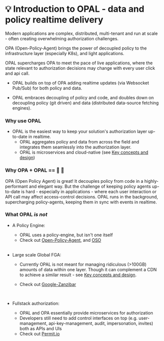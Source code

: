 # <a name="intro"></a>💡 Introduction to OPAL - data and policy realtime delivery
Modern applications are complex, distributed, multi-tenant and run at scale - often creating overwhelming authorization challenges. 

OPA (Open-Policy-Agent) brings the power of decoupled policy to the infrastructure layer (especially K8s), and light applications. 

OPAL supercharges OPA to meet the pace of live applications, where the state relevant to authorization decisions may change with every user click and api call.

- OPAL builds on top of OPA adding realtime updates (via Websocket Pub/Sub) for both policy and data.

- OPAL embraces decoupling of policy and code, and doubles down on decoupling policy (git driven) and data (distributed data-source fetching engines).

### <a name="why-use-opal"></a> Why use OPAL
- OPAL is the easiest way to keep your solution's authorization layer up-to-date in realtime.
    - OPAL aggregates policy and data from across the field and integrates them seamlessly into the authorization layer. 
    - OPAL is microservices and cloud-native (see [Key concepts and design](design.md))

### Why OPA + OPAL == 💪 💜
OPA (Open Policy Agent) is great! It decouples policy from code in a highly-performant and elegant way. But the challenge of keeping policy agents up-to-date is hard - especially in applications - where each user interaction or API call may affect access-control decisions.
OPAL runs in the background, supercharging policy-agents, keeping them in sync with events in realtime.

### What OPAL *is not*
- A Policy Engine:
    - OPAL uses a policy-engine, but isn't one itself
    - Check out <a href="https://www.openpolicyagent.org/" target="_blank">Open-Policy-Agent</a>, and <a href="https://www.osohq.com/" target="_blank">OSO</a>

    </br>
- Large scale Global FGA: 
    - Currently OPAL is not meant for managing ridiculous (>100GB) amounts of data  within one layer. Though it can complement a CDN to achieve a similar result - see [Key concepts and design](design.md#"large-scale-fga).
    - Check out <a href="https://research.google/pubs/pub48190/" target="_blank">Google-Zanzibar</a>
        
         </br>
- Fullstack authorization: 
    - OPAL and OPA essentially provide microservices for authorization
    - Developers still need to add control interfaces on top (e.g. user-management, api-key-management, audit, impersonation, invites) both as APIs and UIs 
    - Check out <a href="https://permit.io" target="_blank">Permit.io</a>

